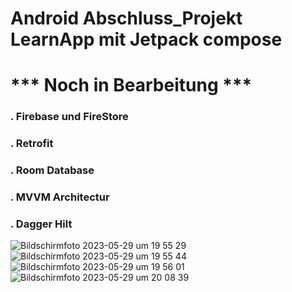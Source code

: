 # Android Abschluss_Projekt LearnApp mit Jetpack compose
# *** Noch in Bearbeitung ***
### . Firebase und FireStore
### . Retrofit
### . Room Database
### . MVVM Architectur
### . Dagger Hilt

![Bildschirmfoto 2023-05-29 um 19 55 29](https://github.com/Emami-114/Abschluss_Projekt_LearnApp_Android-Modul/assets/114245656/424e6e28-2c81-457a-adba-308712d18d01)
![Bildschirmfoto 2023-05-29 um 19 55 44](https://github.com/Emami-114/Abschluss_Projekt_LearnApp_Android-Modul/assets/114245656/4df8ca37-30b6-4e97-adc0-ee1cd6828060)
![Bildschirmfoto 2023-05-29 um 19 56 01](https://github.com/Emami-114/Abschluss_Projekt_LearnApp_Android-Modul/assets/114245656/5bbd2731-a4f7-4c8e-ab37-80bc8986ad5a)
![Bildschirmfoto 2023-05-29 um 20 08 39](https://github.com/Emami-114/Abschluss_Projekt_LearnApp_Android-Modul/assets/114245656/aa9c7562-d0ed-4eaa-9811-bdb2d777fe84)
